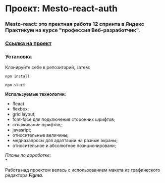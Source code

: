 # Проект: Mesto-react-auth

### Mesto-react: это пректная работа 12 спринта в Яндекс Практикум на курсе "профессия Веб-разработчик".

### [Ссылка на проект](https://alex76456.github.io/react-mesto-auth/)

### Установка

Клонируйте себе в репозиторий, затем:

```
npm install

npm start
```

**Используемые технологии:**
* React
* flexbox;
* grid layout;
* font-face для подключения сторонних шрифтов;
* сглаживание шрифтов;
* javasript;
* относительные величины;
* медиазапросы для адаптации на разные экраны;
* относительное и абсолютное позиционировани;



*Планы по доработке*:  
* 

Работа над проектом велась с использованием макета из графического редактора **_Figma_**.
